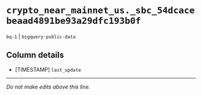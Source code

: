 # `crypto_near_mainnet_us._sbc_54dcacebeaad4891be93a29dfc193b0f`
`bq-1` | `bigquery-public-data`

## Column details
* [TIMESTAMP] `last_update`

-------------------------------------------------------------------------------
*Do not make edits above this line.*
